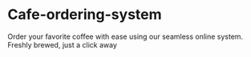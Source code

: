 # Cafe-ordering-system
Order your favorite coffee with ease using our seamless online system. Freshly brewed, just a click away

